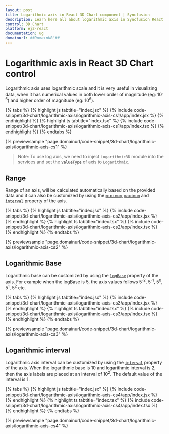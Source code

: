```yaml
---
layout: post
title: Logarithmic axis in React 3D Chart component | Syncfusion
description: Learn here all about logarithmic axis in Syncfusion React 3D Chart component of Syncfusion Essential JS 2 and more.
control: 3D Chart
platform: ej2-react
documentation: ug
domainurl: ##DomainURL##
---
```


# Logarithmic axis in React 3D Chart control

Logarithmic axis uses logarithmic scale and it is very useful in visualizing data, when it has numerical values in both lower order of magnitude (eg: 10<sup>-6</sup>) and higher order of magnitude (eg: 10<sup>6</sup>).

{% tabs %}
{% highlight js tabtitle="index.jsx" %}
{% include code-snippet/3d-chart/logarithmic-axis/logarithmic-axis-cs1/app/index.jsx %}
{% endhighlight %}
{% highlight ts tabtitle="index.tsx" %}
{% include code-snippet/3d-chart/logarithmic-axis/logarithmic-axis-cs1/app/index.tsx %}
{% endhighlight %}
{% endtabs %}

{% previewsample "page.domainurl/code-snippet/3d-chart/logarithmic-axis/logarithmic-axis-cs1" %}

>Note: To use log axis, we need to inject `Logarithmic3D` module into the services and set the [`valueType`](https://helpej2.syncfusion.com/react/documentation/api/chart3d/axis3DModel/#valuetype) of axis to `Logarithmic`.

## Range

Range of an axis, will be calculated automatically based on the provided data and it can also be customized by using the [`minimum`](https://helpej2.syncfusion.com/react/documentation/api/chart3d/axis3DModel/#minimum), [`maximum`](https://helpej2.syncfusion.com/react/documentation/api/chart3d/axis3DModel/#maximum) and [`interval`](https://helpej2.syncfusion.com/react/documentation/api/chart3d/axis3DModel/#interval) property of the axis.

{% tabs %}
{% highlight js tabtitle="index.jsx" %}
{% include code-snippet/3d-chart/logarithmic-axis/logarithmic-axis-cs2/app/index.jsx %}
{% endhighlight %}
{% highlight ts tabtitle="index.tsx" %}
{% include code-snippet/3d-chart/logarithmic-axis/logarithmic-axis-cs2/app/index.tsx %}
{% endhighlight %}
{% endtabs %}

{% previewsample "page.domainurl/code-snippet/3d-chart/logarithmic-axis/logarithmic-axis-cs2" %}

## Logarithmic Base

Logarithmic base can be customized by using the [`logBase`](https://helpej2.syncfusion.com/react/documentation/api/chart3d/axis3DModel/#logbase) property of the axis. For example when the logBase is 5, the axis values follows 5<sup>-2</sup>, 5<sup>-1</sup>, 5<sup>0</sup>, 5<sup>1</sup>, 5<sup>2</sup> etc.

{% tabs %}
{% highlight js tabtitle="index.jsx" %}
{% include code-snippet/3d-chart/logarithmic-axis/logarithmic-axis-cs3/app/index.jsx %}
{% endhighlight %}
{% highlight ts tabtitle="index.tsx" %}
{% include code-snippet/3d-chart/logarithmic-axis/logarithmic-axis-cs3/app/index.tsx %}
{% endhighlight %}
{% endtabs %}

{% previewsample "page.domainurl/code-snippet/3d-chart/logarithmic-axis/logarithmic-axis-cs3" %}

## Logarithmic interval

Logarithmic axis interval can be customized by using the [`interval`](https://helpej2.syncfusion.com/react/documentation/api/chart3d/axis3DModel/#interval) property of the axis. When the logarithmic base is 10 and logarithmic interval is 2, then the axis labels are placed at an interval of 10<sup>2</sup>. The default value of the interval is 1.

{% tabs %}
{% highlight js tabtitle="index.jsx" %}
{% include code-snippet/3d-chart/logarithmic-axis/logarithmic-axis-cs4/app/index.jsx %}
{% endhighlight %}
{% highlight ts tabtitle="index.tsx" %}
{% include code-snippet/3d-chart/logarithmic-axis/logarithmic-axis-cs4/app/index.tsx %}
{% endhighlight %}
{% endtabs %}

{% previewsample "page.domainurl/code-snippet/3d-chart/logarithmic-axis/logarithmic-axis-cs4" %}